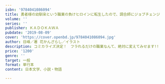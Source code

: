 ```yaml
---
isbn: '9784041086094'
title: 勇者様の幼馴染という職業の負けヒロインに転生したので、調合師にジョブチェンジします。
volume: ''
series: ''
publisher: ＫＡＤＯＫＡＷＡ
pubdate: '2019-08-09'
cover: 'https://cover.openbd.jp/9784041086094.jpg'
author: 日峰／著 花かんざらし／イラスト
description: コミカライズ決定！　フラれるだけの職業なんて、絶対に変えてみせます!!
price: '1200'
genre: ''
target: 一般
format: 単行本
content: 日本文学、小説・物語

---
```

